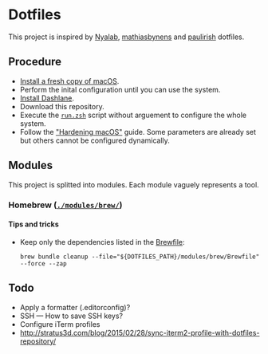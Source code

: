 # Dotfiles

This project is inspired by [Nyalab](https://github.com/Nyalab/handles), [mathiasbynens](https://github.com/mathiasbynens/dotfiles/) and [paulirish](https://github.com/paulirish/dotfiles) dotfiles.

## Procedure

- [Install a fresh copy of macOS](https://support.apple.com/en-gb/HT212749).
- Perform the inital configuration until you can use the system.
- [Install Dashlane](https://www.dashlane.com/download).
- Download this repository.
- Execute the [`run.zsh`](./run.zsh) script without arguement to configure the whole system.
- Follow the ["Hardening macOS"](https://www.bejarano.io/hardening-macos/) guide. Some parameters are already set but others cannot be configured dynamically.

## Modules

This project is splitted into modules. Each module vaguely represents a tool.

### Homebrew ([`./modules/brew/`](./modules/brew/))

#### Tips and tricks

- Keep only the dependencies listed in the [Brewfile](`./modules/brew/Brewfile`):

  ```
  brew bundle cleanup --file="${DOTFILES_PATH}/modules/brew/Brewfile" --force --zap
  ```

## Todo

- Apply a formatter (.editorconfig)?
- SSH — How to save SSH keys?
- Configure iTerm profiles
- http://stratus3d.com/blog/2015/02/28/sync-iterm2-profile-with-dotfiles-repository/
